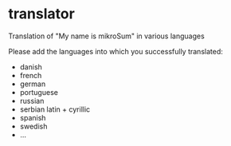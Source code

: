# translator
Translation of "My name is mikroSum" in various languages

Please add the languages into which you successfully translated:
- danish
- french
- german
- portuguese
- russian
- serbian latin + cyrillic
- spanish
- swedish
- ...
